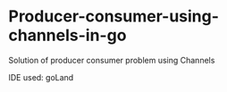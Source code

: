 # Producer-consumer-using-channels-in-go

  Solution of producer consumer problem using Channels
  
  IDE used: goLand

